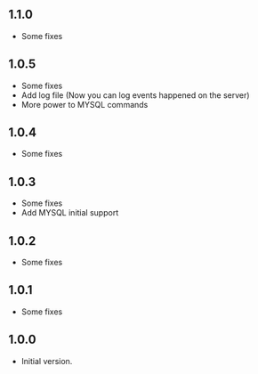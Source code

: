 ## 1.1.0

- Some fixes

## 1.0.5

- Some fixes
- Add log file (Now you can log events happened on the server)
- More power to MYSQL commands

## 1.0.4

- Some fixes

## 1.0.3

- Some fixes
- Add MYSQL initial support

## 1.0.2

- Some fixes

## 1.0.1

- Some fixes

## 1.0.0

- Initial version.